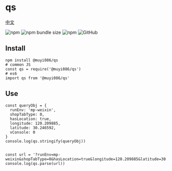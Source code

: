 # qs

[中文](https://github.com/MuYi086/npm_package/blob/master/qs/README-CN.md '中文')

![npm](https://img.shields.io/npm/v/@muyi086/qs) ![npm bundle size](https://img.shields.io/bundlephobia/min/@muyi086/qs) ![npm](https://img.shields.io/npm/dt/@muyi086/qs) ![GitHub](https://img.shields.io/github/license/MuYi086/npm_package)

## Install
```SHELL
npm install @muyi086/qs
# common JS
const qs = require('@muyi086/qs')
# es6
import qs from '@muyi086/qs'
```

## Use
```JS
const queryObj = {
  runEnv: 'mp-weixin',
  shopTabType: 0,
  hasLocation: true,
  longitude: 120.209885,
  latitude: 30.246592,
  vConsole: 0
}
console.log(qs.stringify(queryObj))


const url = '?runEnv=mp-weixin&shopTabType=0&hasLocation=true&longitude=120.209885&latitude=30.246592&vConsole=0'
console.log(qs.parse(url))
```